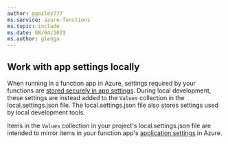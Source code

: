 ```yaml
---
author: ggailey777
ms.service: azure-functions
ms.topic: include
ms.date: 08/04/2023
ms.author: glenga
---
```


## <a name="local-settings"></a>Work with app settings locally

When running in a function app in Azure, settings required by your functions are [stored securely in app settings](../articles/azure-functions/functions-how-to-use-azure-function-app-settings.md#settings). During local development, these settings are instead added to the `Values` collection in the local.settings.json file. The local.settings.json file also stores settings used by local development tools. 

Items in the `Values` collection in your project's local.settings.json file are intended to mirror items in your function app's [application settings](../articles/azure-functions/functions-how-to-use-azure-function-app-settings.md#settings) in Azure.     